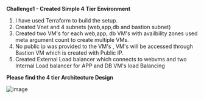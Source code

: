 
**Challenge1 - Created Simple 4 Tier Environment**

1. I have used Terraform to build the setup.
2. Created Vnet and 4 subnets (web,app,db and bastion subnet)
3. Created two VM's for each web,app, db VM's with availbility zones used meta argument count to create multiple VMs.
4. No public ip was provided to the VM's , VM's will be accessed through Bastion VM which is created with Public IP.
5. Created External Load balancer which connects to webvms and two Internal Load balancer for APP and DB VM's load Balancing

**Please find the 4 tier Architecture Design**

![image](https://user-images.githubusercontent.com/106945519/177029324-faafa818-f7e0-448f-97c2-a804086c9048.png)


